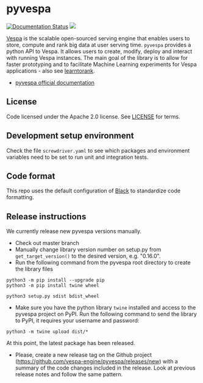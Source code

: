 <!-- Copyright Yahoo. Licensed under the terms of the Apache 2.0 license. See LICENSE in the project root. -->

# pyvespa

[![Documentation Status](https://readthedocs.org/projects/pyvespa/badge/?version=latest)](https://pyvespa.readthedocs.io/en/latest/?badge=latest)
<a href="https://cd.screwdriver.cd/pipelines/7055"><img src="https://cd.screwdriver.cd/pipelines/7055/badge"/></a>

[Vespa](https://vespa.ai/) is the scalable open-sourced serving engine that enables users to store,
compute and rank big data at user serving time.
`pyvespa` provides a python API to Vespa.
It allows users to create, modify, deploy and interact with running Vespa instances.
The main goal of the library is to allow for faster prototyping
and to facilitate Machine Learning experiments for Vespa applications -
also see [learntorank](https://github.com/vespa-engine/learntorank).

* [pyvespa official documentation](https://pyvespa.readthedocs.io/en/latest/index.html) 

## License
Code licensed under the Apache 2.0 license. See [LICENSE](LICENSE) for terms.


## Development setup environment
Check the file `screwdriver.yaml` to see which packages and environment variables
need to be set to run unit and integration tests.


## Code format
This repo uses the default configuration of [Black](https://github.com/psf/black) to 
standardize code formatting. 


## Release instructions
We currently release new pyvespa versions manually.

* Check out master branch
* Manually change library version number on setup.py from `get_target_version()` to the desired version, e.g. "0.16.0".
* Run the following command from the pyvespa root directory to create the library files

```
python3 -m pip install --upgrade pip
python3 -m pip install twine wheel

python3 setup.py sdist bdist_wheel
``` 

* Make sure you have the python library `twine` installed and access to the pyvespa project on PyPI.
  Run the following command to send the library to PyPI, it requires your username and password:

```
python3 -m twine upload dist/*
```

At this point, the latest package has been released. 

* Please, create a new release tag on the Github project (https://github.com/vespa-engine/pyvespa/releases/new)
  with a summary of the code changes included in the release.
  Look at previous release notes and follow the same pattern.
